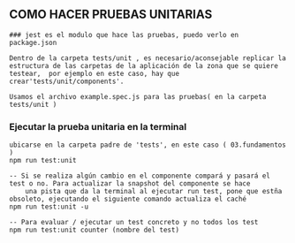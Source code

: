## COMO HACER PRUEBAS UNITARIAS
    ### jest es el modulo que hace las pruebas, puedo verlo en package.json

    Dentro de la carpeta tests/unit , es necesario/aconsejable replicar la estructura de las carpetas de la aplicación de la zona que se quiere testear,  por ejemplo en este caso, hay que crear'tests/unit/components'.

    Usamos el archivo example.spec.js para las pruebas( en la carpeta tests/unit )
    
  ### Ejecutar la prueba unitaria en la terminal
    ubicarse en la carpeta padre de 'tests', en este caso ( 03.fundamentos )
    npm run test:unit

    -- Si se realiza algún cambio en el componente compará y pasará el test o no. Para actualizar la snapshot del componente se hace
        una pista que da la terminal al ejecutar run test, pone que estña obsoleto, ejecutando el siguiente comando actualiza el caché
    npm run test:unit -u

    -- Para evaluar / ejecutar un test concreto y no todos los test
    npm run test:unit counter (nombre del test)

    